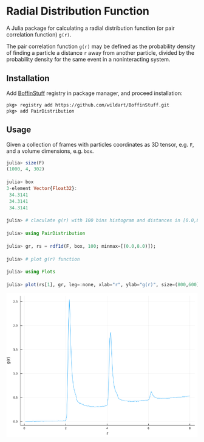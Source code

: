 # Radial Distribution Function

A Julia package for calculating a radial distribution function (or pair correlation function) `g(r)`.

The pair correlation function `g(r)` may be defined as the probability density
of finding a particle a distance `r` away from another particle, divided by
the probability density for the same event in a noninteracting system.

## Installation

Add [BoffinStuff](https://github.com/wildart/BoffinStuff) registry in package manager, and proceed installation:

```
pkg> registry add https://github.com/wildart/BoffinStuff.git
pkg> add PairDistribution
```

## Usage

Given a collection of frames with particles coordinates as 3D tensor, e.g. `F`,
and a volume dimensions, e.g. `box`.

```julia
julia> size(F)
(1000, 4, 302)

julia> box
3-element Vector{Float32}:
 34.3141
 34.3141
 34.3141

julia> # claculate g(r) with 100 bins histogram and distances in [0.0,8.0] range.

julia> using PairDistribution

julia> gr, rs = rdf1d(F, box, 100; minmax=[(0.0,8.0)]);

julia> # plot g(r) function

julia> using Plots

julia> plot(rs[1], gr, leg=:none, xlab="r", ylab="g(r)", size=(800,600))
```
![gr](img/gr-1d.png)